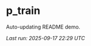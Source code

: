 # p_train

Auto-updating README demo.

<!--START_SECTION:status-->
_Last run: 2025-09-17 22:29 UTC_
<!--END_SECTION:status-->







































































































































































































































































































































































































































































































































































































